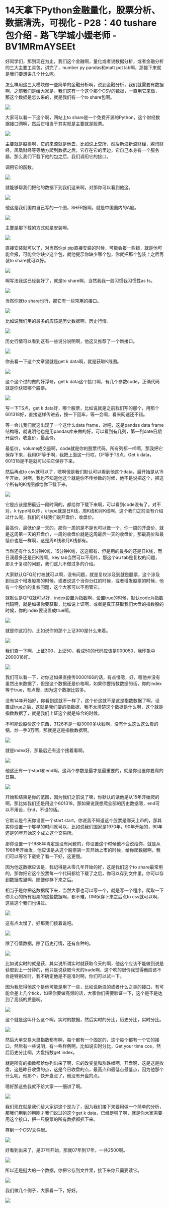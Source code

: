 # 14天拿下Python金融量化，股票分析、数据清洗，可视化 - P28：40 tushare包介绍 - 路飞学城小媛老师 - BV1MRmAYSEEt

好同学们，那到现在为止，我们这个金融啊，量化或者说数据分析，或者金融分析的三大主要工具包，讲完了，number py pandas和matt pot lab啊，那接下来就是我们要想讲几个什么呢。

怎么样用这三大模块做一些简单的金融分析啊，说到金融分析，我们就需要有数据啊，之前我们是给大家是，我们这有一个这个那个CSV的数据，一直用它来做，那这个数据是怎么来的，就是我们有一个to share包啊。



![](img/d4dff61de0f7812a45833a44449f8fcf_1.png)

大家可以看一下这个啊，网站上to share是一个免费开源的Python，这个财经数据接口网啊，然后它相当于其实就是主要就是股票。



![](img/d4dff61de0f7812a45833a44449f8fcf_3.png)

主要就是股票啊，它的来源就是他去，比如说上交所，然后新浪新浪财经，腾讯财经，凤凰财经等等地方爬到数据之后，它存在它的里边，它自己本身有一个服务器，那么我们下载下他的包之后，我们调用它的接口。

调用它的函数。

![](img/d4dff61de0f7812a45833a44449f8fcf_5.png)

就能够帮我们把他的数据下到我们这来啊，对那你可以看到他这。

![](img/d4dff61de0f7812a45833a44449f8fcf_7.png)

他这是我们国内自己写的一个图，SHER报啊，就是中国国内的A股。

![](img/d4dff61de0f7812a45833a44449f8fcf_9.png)

主要是那下载的方式就是安装啊。

![](img/d4dff61de0f7812a45833a44449f8fcf_11.png)

直接安装就可以了，对当然你pi pip直接安装的时候，可能会报一些错，就是他可能会报，可能会你缺少这个包，就他提示你缺少哪个包，你就把那个包装上之后再装to share就可以好。



![](img/d4dff61de0f7812a45833a44449f8fcf_13.png)

啊写法我这已经装好了，就是to share啊，当然我我一般习惯我习惯性as ts。

![](img/d4dff61de0f7812a45833a44449f8fcf_15.png)

当然你就to share也行，那它有一些常用的接口。

![](img/d4dff61de0f7812a45833a44449f8fcf_17.png)

比如说我们用的最多的应该是历史数据啊，历史行情。

![](img/d4dff61de0f7812a45833a44449f8fcf_19.png)

历史行情可以看到这有一些说分说明啊，他这又推荐了一个新接口。

![](img/d4dff61de0f7812a45833a44449f8fcf_21.png)

你去看一下这个文章里就是get k data啊，就是获取K线图。

![](img/d4dff61de0f7812a45833a44449f8fcf_23.png)

这个这个过的做的好浮夸，get k data这个接口啊，有几个参数code，正确代码就是你获取哪个股票。



![](img/d4dff61de0f7812a45833a44449f8fcf_25.png)

写一下TS点，get k data好，哪个股票，比如说就是之前我们写的那个，用那个601318好，直接这样传进去，按一下回车，等一会啊，看来网速还不错。

等一会儿我们就这出现了一个这什么data frame，对吧，这是pandas data frame结构嗯，就说明他也是用pandas库来做的好，可以看到有几列，第一列date日期开盘价，收盘价，最高价。

最低价，volume成交量啊，code就是你的股票代码，所有列都一样啊，那我把它保存下来，我用DF等于啊，我把上面这一行哎，DF等于TS点，Get k data，601318是不是就可以把它保存下来。

然后再点to csv就可以了，嗯啊但是我们默认可以看到他这个data，最开始是从15年开始，对啊，我也不知道他这个就是你不传参数的时候，他不是说把这个，把这个所有的K线图都给你下载下来。



![](img/d4dff61de0f7812a45833a44449f8fcf_27.png)

它是应该是把最近一段时间的，都给你下载下来啊，可以看到code没有了，对不对，k type可以传，k type就是日K线，周K线和月K线啊，这个我们之前没有介绍过什么呢，我们的K线我们说开盘价，收盘价。

最高价，最低价是一天的，那你一周的是不是也可以做一个，你一周的开盘价，就是这周第一天的开盘价，一周的收盘价就是这周最后一天的收盘价，那最高价和最低价也是一样啊，这是周K线和月K线都有。

当然还有什么5分钟K线，15分钟K线，这这都有，但是用的最多的还是日K线，而日润最多还是日K线啊，key tab当然可以不用传，那这个au tab是复权的问题，那关于复权的问题，我们这儿不做过多的介绍。

大家默认QFQ前付权就可以啊，没有问题，就是复权涉及到就是股票，这个涉及到当这个增发股票的时候，或者说这个当你分红的时候，或者增发股票的时候，他有一个股价的复权问题，这个大家可以不用管它。

就默认是QFQ就可以好，index设置为指数啊，设置true的时候，默认code为指数代码啊，就是如果你要获取，比如说上证啊，或者是真正获取我们大盘的指数股的时候，你的index要设置成true啊。



![](img/d4dff61de0f7812a45833a44449f8fcf_29.png)

就是你这扣的，比如说你的那个上证300是什么来着。

![](img/d4dff61de0f7812a45833a44449f8fcf_31.png)

我们查一下啊，上证300，上证50，看成50的代码应该是000050，我印象中2000016好。

![](img/d4dff61de0f7812a45833a44449f8fcf_33.png)

我们可以看一下，对你这如果直接传0000166的话，有点慢嗯，好，嗯他并没有虽然出来数据了，但是这个数据还是价格啊，如果你要指数数据的话，你的index等于true，有点慢，因为这个数据比较多。

没有14年开始好，你看到这就不一样了，这个价这就不是这是指数数据了啊，设置成true之后，这就是我们要的指数据，我不太清楚这个数据是什么啊，这个就是指数数据了，就是我们上证这个就是综合的时候。

不可能说股价这个东西，3126不是一股3000多块钱啊，没有什么这么这么贵的锅，炒一手3万啊，那就是这是指数数据啊。



![](img/d4dff61de0f7812a45833a44449f8fcf_35.png)

就是index好，那最后还有这个接着看啊。

![](img/d4dff61de0f7812a45833a44449f8fcf_37.png)

他这还有一个start和end啊，这两个参数是最才是最重要的，就是你设置你要爬的日期。

![](img/d4dff61de0f7812a45833a44449f8fcf_39.png)

开始和结束是你的范围，因为我们之前说了嘛，你默认的话他是从15年开始爬的啊，那比如我们还是用这个601318，那如果说我想爬全部的历史数据嗯，end可以不用设，End，不设的话。

它默认是今天你设置一个start start，你说我不知道这个股票是哪天上市的，那其实你设置一个够早的时间就可以，比如说我们国家是1970年，90年开始的，90年还是91年开始这个成立这个交易所。

那你设置一个1988年肯定是没有问题的，你设置这个时候他不会说给你，就是从1988年开始发，他应该是从这个股票第一天开始上市的时候，给你爬数据啊，我们可以等它下载完了看一下好，这更慢。

因为他这数据应该是，我记得是从零几年开始的好，这是我们这个to share最常用的，那你把它这个股票每一个代码都给下载了之后，你可以存到文件里，你可以存到数据库里啊，随便你存下来之后。

相当于是你把这数据爬下来，当然大家也可以写一个，就是写一个程序，爬取一下你关心的所有股票的这些数据啊，都不难，DM保存下来之后点to csv就可以啊，这些这个我们也讲过。



![](img/d4dff61de0f7812a45833a44449f8fcf_41.png)

这有点太慢了，好那我们接着说吧。

![](img/d4dff61de0f7812a45833a44449f8fcf_43.png)

除了行情数据，除了历史行情，还有各种的。

![](img/d4dff61de0f7812a45833a44449f8fcf_45.png)

比如说实时的就是获，其实说所谓实时就获取今天的啊，他这个应该不能做到说是获取到上一分钟的，他只是说获取今天的trade啊，这个吹的限价我觉得他应该不会是特别准时，我不确定他是不是准时啊，你们可以试一下。

因为我觉得他这个是他可能是用了一些，比如说新浪的或者什么之类的接口，有可能会差上几个tick，如果你要做高频的话，大家你们需要验证一下，这个是不是达到了高频的质量啊。



![](img/d4dff61de0f7812a45833a44449f8fcf_47.png)

这个就是这叫什么这个啊，实时的数据，然后实时的分比，历史分比，实时分比。

![](img/d4dff61de0f7812a45833a44449f8fcf_49.png)

然后大单交易大盘指数都有啊，每个都有一个固定的，这个每个都有一个它的接口，然后有一些说明，有一些样例啊，比如说实时分比，Get your time cos，然后历史分比啊，大盘指数get index。

就是所有的指数都给你列出来了啊，它的改变量和涨跌幅啊，开盘啊，这是这是收盘，这是昨日收盘的点，这是今日收盘的点，最高点和最低点最低点，因为他那个什么呢，他那个，快开盘点了，他没有开盘的点。

嗯好那这些我就不给大家一一细讲了啊。

![](img/d4dff61de0f7812a45833a44449f8fcf_51.png)

我们现在就是我们给大家讲这个是为了，因为我们接下来要用做一个简单的分析，那我们用到的用刚才我们说过的这个get k data，已经足够了啊，就是你大家需要用这个接口，把一只股票的所有数据都扒下来。

存到一个CSV文件里。

![](img/d4dff61de0f7812a45833a44449f8fcf_53.png)

好看到出来了，是07年开始，那就07年到17年，一共2500啊。

![](img/d4dff61de0f7812a45833a44449f8fcf_55.png)

所以还是挺大的一个数据，你把它存到文件里，接下来你只需要读它。

![](img/d4dff61de0f7812a45833a44449f8fcf_57.png)

我们做几个例子，大家看一下，好好。

![](img/d4dff61de0f7812a45833a44449f8fcf_59.png)